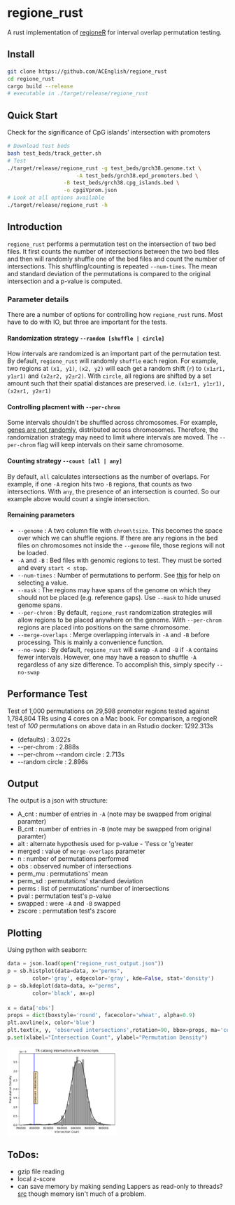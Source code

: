 # regione_rust
A rust implementation of [regioneR](https://academic.oup.com/bioinformatics/article/32/2/289/1744157) 
for interval overlap permutation testing.

## Install

```bash
git clone https://github.com/ACEnglish/regione_rust
cd regione_rust
cargo build --release
# executable in ./target/release/regione_rust
```

## Quick Start

Check for the significance of CpG islands' intersection with promoters
```bash
# Download test beds
bash test_beds/track_getter.sh
# Test
./target/release/regione_rust -g test_beds/grch38.genome.txt \
		              -A test_beds/grch38.epd_promoters.bed \
			      -B test_beds/grch38.cpg_islands.bed \
			      -o cpgiVprom.json
# Look at all options available
./target/release/regione_rust -h
```

## Introduction

`regione_rust` performs a permutation test on the intersection of two bed files. It first counts the number of intersections
between the two bed files and then will randomly shuffle one of the bed files and count the number of intersections.
This shuffling/counting is repeated `--num-times`. The mean and standard deviation of the permutations is compared to the
original intersection and a p-value is computed.

### Parameter details
There are a number of options for controlling how `regione_rust` runs. Most have to do with IO, but three are important for the tests.

#### Randomization strategy `--random [shuffle | circle]`

How intervals are randomized is an important part of the permutation test. By default, `regione_rust` will randomly
`shuffle` each region. For example, two regions at `(x1, y1)`, `(x2, y2)` will each get a random shift (`r`) to 
`(x1±r1, y1±r1)` and `(x2±r2, y2±r2)`. With `circle`, all regions are shifted by a set amount such that their spatial 
distances are preserved. i.e. `(x1±r1, y1±r1), (x2±r1, y2±r1)`

#### Controlling placment with `--per-chrom`

Some intervals shouldn't be shuffled across chromosomes. For example, [genes are not randomly](https://pubmed.ncbi.nlm.nih.gov/20642358/#:~:text=Genes%20are%20nonrandomly%20distributed%20in,genes%20with%20similar%20expression%20profiles.),
distributed across chromosomes. Therefore, the randomization strategy may need to limit where intervals are moved. 
The `--per-chrom` flag will keep intervals on their same chromosome.

#### Counting strategy `--count [all | any]`

By default, `all` calculates intersections as the number of overlaps. For example, if one `-A` region hits two `-B` regions, 
that counts as two intersections. With `any`, the presence of an intersection is counted. So our example above would count 
a single intersection.

#### Remaining parameters
* `--genome` :  A two column file with `chrom\tsize`. This becomes the space over which we can shuffle regions. If there are any regions
in the bed files on chromosomes not inside the `--genome` file, those regions will not be loaded.
* `-A` and `-B` : Bed files with genomic regions to test. They must be sorted and every `start < stop`.
* `--num-times` : Number of permutations to perform. See [this](https://stats.stackexchange.com/questions/80025/required-number-of-permutations-for-a-permutation-based-p-value) for help on selecting a value.
* `--mask` : The regions may have spans of the genome on which they should not be placed (e.g. reference gaps). Use `--mask` to hide unused genome spans.
* `--per-chrom` : By default, `regione_rust` randomization strategies will allow regions to be placed anywhere on the genome.  With `--per-chrom` regions are placed into positions on the same chromosome.
* `--merge-overlaps` : Merge overlapping intervals in `-A` and `-B` before processing. This is mainly a convenience function.
* `--no-swap` : By default, `regione_rust` will swap `-A` and `-B` if `-A` contains fewer intervals. However, one may have a reason to shuffle `-A` regardless of any size
difference. To accomplish this, simply specify `--no-swap`

## Performance Test

Test of 1,000 permutations on 29,598 promoter regions tested against 1,784,804 TRs using 4 cores on a Mac book.
For comparison, a regioneR test of *100* permutations on above data in an Rstudio docker: 1292.313s
- (defaults) : 3.022s
- --per-chrom : 2.888s
- --per-chrom --random circle : 2.713s
- --random circle : 2.896s

## Output

The output is a json with structure:
- A_cnt : number of entries in `-A` (note may be swapped from original paramter)
- B_cnt : number of entries in `-B` (note may be swapped from original paramter)
- alt : alternate hypothesis used for p-value - 'l'ess or 'g'reater
- merged : value of `merge-overlaps` parameter
- n : number of permutations performed
- obs : observed number of intersections
- perm_mu : permutations' mean
- perm_sd : permutations' standard deviation
- perms : list of permutations' number of intersections
- pval : permutation test's p-value
- swapped : were `-A` and `-B` swapped
- zscore : permutation test's zscore

## Plotting

Using python with seaborn:
```python
data = json.load(open("regione_rust_output.json"))
p = sb.histplot(data=data, x="perms",
		color='gray', edgecolor='gray', kde=False, stat='density')
p = sb.kdeplot(data=data, x="perms",
		color='black', ax=p)

x = data['obs']
props = dict(boxstyle='round', facecolor='wheat', alpha=0.9)
plt.axvline(x, color='blue')
plt.text(x, y, 'observed intersections',rotation=90, bbox=props, ma='center')
p.set(xlabel="Intersection Count", ylabel="Permutation Density")
```

<img src="https://raw.githubusercontent.com/ACEnglish/regione_rust/main/figs/example_plot.png" alt="Girl in a jacket" style="width:250px;">


## ToDos:

- gzip file reading
- local z-score
- can save memory by making sending Lappers as read-only to threads?
  [src](https://stackoverflow.com/questions/68908091/how-do-i-send-read-only-data-to-other-threads-without-copying)
  though memory isn't much of a problem.
